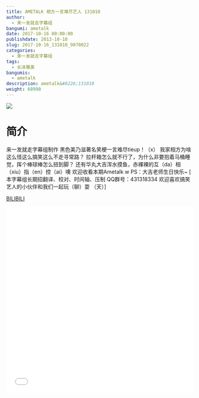 ```yaml
---
title: AMETALK 相方一言难尽艺人 131010
author: 
  - 来一发就走字幕组
bangumi: ametalk
date: 2017-10-16 00:00:00
publishdate: 2013-10-10
slug: 2017-10-16_131010_9070022
categories: 
  - 来一发就走字幕组
tags: 
  - 长泽雅美
bangumis: 
  - ametalk
description: ametalk&#8226;131010
weight: 68990
---
```


![](https://i.imgur.com/5rbF6Qy.jpg)

# 简介  
来一发就走字幕组制作
黑色美乃滋著名笑梗一言难尽tieup！（x）
我家相方为啥这么怪这么搞笑这么不走寻常路？
拉杆箱怎么就不行了，为什么非要抱着马桶睡觉，挥个棒球棒怎么扭到脚？
还有华丸大吉浑水摸鱼，赤裸裸的互（da）相（xiu）指（en）控（ai）噢
欢迎收看本期Ametalk w PS：大吉老师生日快乐~
 [ 本字幕组长期招翻译、校对、时间轴、压制   QQ群号：431318334 欢迎喜欢搞笑艺人的小伙伴和我们一起玩（聊）耍 （天）]

  [BILIBILI](https://www.bilibili.com/video/av9070022/)


<div class="vcontainer">  <iframe class='video' src="//www.bilibili.com/html/html5player.html?cid=14984241&aid=9070022" width="100%" height="500" frameborder="0" allowfullscreen="allowfullscreen"></iframe></div>
